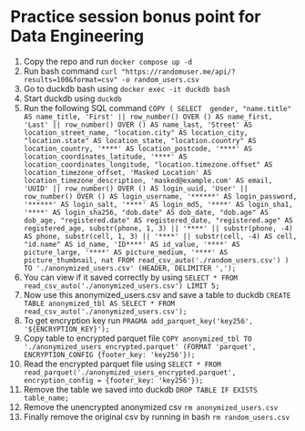 # Practice session bonus point for Data Engineering

1. Copy the repo and run ```docker compose up -d```
2. Run bash command ```curl "https://randomuser.me/api/?results=100&format=csv" -o random_users.csv```
3. Go to duckdb bash using ```docker exec -it duckdb bash```
4. Start duckdb using ```duckdb```
5. Run the following SQL command ```COPY (
    SELECT 
        gender,
        "name.title" AS name_title,
        'First' || row_number() OVER () AS name_first,
        'Last' || row_number() OVER () AS name_last,
        'Street' AS location_street_name,
        "location.city" AS location_city,
        "location.state" AS location_state,
        "location.country" AS location_country,
        '****' AS location_postcode,
        '****' AS location_coordinates_latitude,
        '****' AS location_coordinates_longitude,
        "location.timezone.offset" AS location_timezone_offset,
        'Masked Location' AS location_timezone_description,
        'masked@example.com' AS email,
        'UUID' || row_number() OVER () AS login_uuid,
        'User' || row_number() OVER () AS login_username,
        '******' AS login_password,
        '******' AS login_salt,
        '****' AS login_md5,
        '****' AS login_sha1,
        '****' AS login_sha256,
        "dob.date" AS dob_date,
        "dob.age" AS dob_age,
        "registered.date" AS registered_date,
        "registered.age" AS registered_age,
        substr(phone, 1, 3) || '****' || substr(phone, -4) AS phone,
        substr(cell, 1, 3) || '****' || substr(cell, -4) AS cell,
        "id.name" AS id_name,
        'ID****' AS id_value,
        '****' AS picture_large,
        '****' AS picture_medium,
        '****' AS picture_thumbnail,
        nat
    FROM read_csv_auto('./random_users.csv')
) 
TO './anonymized_users.csv' (HEADER, DELIMITER ',');```
6. You can view if it saved correctly by using ```SELECT * FROM read_csv_auto('./anonymized_users.csv') LIMIT 5;```
7. Now use this anonymized_users.csv and save a table to duckdb ```CREATE TABLE anonymized_tbl AS
SELECT * FROM read_csv_auto('./anonymized_users.csv');```
8. To get encryption key run ```PRAGMA add_parquet_key('key256', '${ENCRYPTION_KEY}');```
9. Copy table to encrypted parquet file ```COPY anonymized_tbl TO './anonymized_users_encrypted.parquet'
  (FORMAT 'parquet', ENCRYPTION_CONFIG {footer_key: 'key256'});```
10. Read the encrypted parquet file using ```SELECT * FROM read_parquet('./anonymized_users_encrypted.parquet', encryption_config = {footer_key: 'key256'});```
11. Remove the table we saved into duckdb ```DROP TABLE IF EXISTS table_name;```
12. Remove the unencrypted anonymized csv ```rm anonymized_users.csv```
13. Finally remove the original csv by running in bash ```rm random_users.csv```
